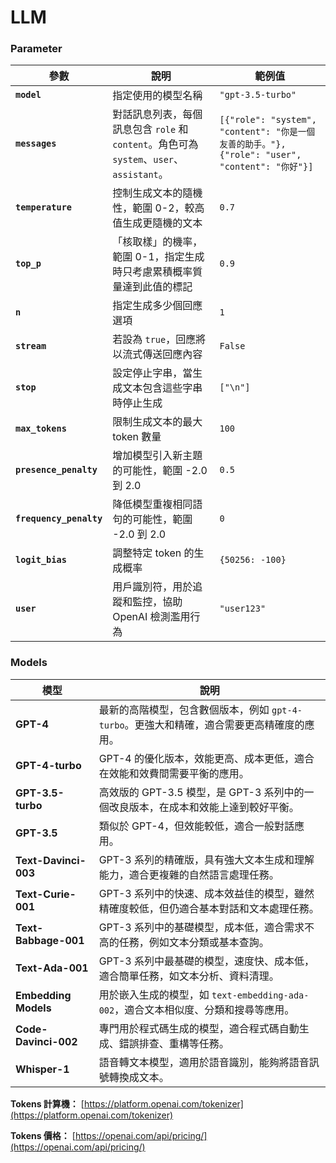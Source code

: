 # LLM

### Parameter

| 參數               | 說明                                                                                       | 範例值                                                                                                          |
|--------------------|------------------------------------------------------------------------------------------|--------------------------------------------------------------------------------------------------------------|
| **`model`**        | 指定使用的模型名稱                                                                           | `"gpt-3.5-turbo"`                                                                                            |
| **`messages`**     | 對話訊息列表，每個訊息包含 `role` 和 `content`。角色可為 `system`、`user`、`assistant`。        | `[{"role": "system", "content": "你是一個友善的助手。"}, {"role": "user", "content": "你好"}]`               |
| **`temperature`**  | 控制生成文本的隨機性，範圍 0-2，較高值生成更隨機的文本                                           | `0.7`                                                                                                        |
| **`top_p`**        | 「核取樣」的機率，範圍 0-1，指定生成時只考慮累積概率質量達到此值的標記                             | `0.9`                                                                                                        |
| **`n`**            | 指定生成多少個回應選項                                                                        | `1`                                                                                                          |
| **`stream`**       | 若設為 `true`，回應將以流式傳送回應內容                                                        | `False`                                                                                                      |
| **`stop`**         | 設定停止字串，當生成文本包含這些字串時停止生成                                                  | `["\n"]`                                                                                                     |
| **`max_tokens`**   | 限制生成文本的最大 token 數量                                                                 | `100`                                                                                                        |
| **`presence_penalty`** | 增加模型引入新主題的可能性，範圍 -2.0 到 2.0                                              | `0.5`                                                                                                        |
| **`frequency_penalty`** | 降低模型重複相同語句的可能性，範圍 -2.0 到 2.0                                          | `0`                                                                                                          |
| **`logit_bias`**   | 調整特定 token 的生成概率                                                                     | `{50256: -100}`                                                                                              |
| **`user`**         | 用戶識別符，用於追蹤和監控，協助 OpenAI 檢測濫用行為                                            | `"user123"`                                                                                                  |

### Models

| 模型                    | 說明                                                                                                                                          |
|-------------------------|----------------------------------------------------------------------------------------------------------------------------------------------|
| **GPT-4**               | 最新的高階模型，包含數個版本，例如 `gpt-4-turbo`。更強大和精確，適合需要更高精確度的應用。                                                 |
| **GPT-4-turbo**         | GPT-4 的優化版本，效能更高、成本更低，適合在效能和效費間需要平衡的應用。                                                                     |
| **GPT-3.5-turbo**       | 高效版的 GPT-3.5 模型，是 GPT-3 系列中的一個改良版本，在成本和效能上達到較好平衡。                                                           |
| **GPT-3.5**             | 類似於 GPT-4，但效能較低，適合一般對話應用。                                                                                                 |
| **Text-Davinci-003**    | GPT-3 系列的精確版，具有強大文本生成和理解能力，適合更複雜的自然語言處理任務。                                                               |
| **Text-Curie-001**      | GPT-3 系列中的快速、成本效益佳的模型，雖然精確度較低，但仍適合基本對話和文本處理任務。                                                       |
| **Text-Babbage-001**    | GPT-3 系列中的基礎模型，成本低，適合需求不高的任務，例如文本分類或基本查詢。                                                               |
| **Text-Ada-001**        | GPT-3 系列中最基礎的模型，速度快、成本低，適合簡單任務，如文本分析、資料清理。                                                             |
| **Embedding Models**    | 用於嵌入生成的模型，如 `text-embedding-ada-002`，適合文本相似度、分類和搜尋等應用。                                                           |
| **Code-Davinci-002**    | 專門用於程式碼生成的模型，適合程式碼自動生成、錯誤排查、重構等任務。                                                                        |
| **Whisper-1**           | 語音轉文本模型，適用於語音識別，能夠將語音訊號轉換成文本。                                                                                   |

**Tokens 計算機：** [https://platform.openai.com/tokenizer](https://platform.openai.com/tokenizer)

**Tokens 價格：** [https://openai.com/api/pricing/](https://openai.com/api/pricing/)
